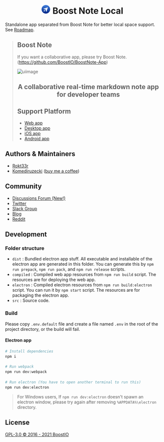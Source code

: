 <div align="center">
  <h1><img src="static/logo.svg" width="30"> Boost Note Local</h1>
</div>

Standalone app separated from Boost Note for better local space support. See [Roadmap](https://github.com/BoostIO/BoostNote.next-local/discussions/43).

> ## Boost Note
>
> If you want a collaborative app, please try Boost Note.(https://github.com/BoostIO/BoostNote-App)
>
> ![uiimage](./static/img_ui.png)
>
> <h2 align='center'>A collaborative real-time markdown note app for developer teams</h2>
>
> ## Support Platform
>
> - [Web app](https://boostnote.io)
> - [Desktop app](https://boostnote.io/#download)
> - [iOS app](https://apps.apple.com/gb/app/boost-note-mobile/id1576176505)
> - [Android app](https://play.google.com/store/apps/details?id=com.boostio.boostnote2021)

## Authors & Maintainers

- [Rokt33r](https://github.com/rokt33r)
- [Komediruzecki](https://github.com/Komediruzecki) ([buy me a coffee](https://www.buymeacoffee.com/komediruzecki))

## Community

- [Discussions Forum (New!)](https://github.com/BoostIO/BoostNote.next-local/discussions)
- [Twitter](https://twitter.com/boostnoteapp)
- [Slack Group](https://join.slack.com/t/boostnote-group/shared_invite/zt-cun7pas3-WwkaezxHBB1lCbUHrwQLXw)
- [Blog](https://medium.com/boostnote)
- [Reddit](https://www.reddit.com/r/Boostnote/)

## Development

### Folder structure

- `dist` : Bundled electron app stuff. All executable and installable of the electron app are generated in this folder. You can generate this by `npm run prepack`, `npm run pack`, and `npm run release` scripts.
- `compiled` : Compiled web app resources from `npm run build` script. The resources are for deploying the web app.
- `electron` : Compiled electron resources from `npm run build:electron` script. You can run it by `npm start` script. The resources are for packaging the electron app.
- `src` : Source code.

### Build

Please copy `.env.default` file and create a file named `.env` in the root of the project directory, or the build will fail.

#### Electron app

```sh
# Install dependencies
npm i

# Run webpack
npm run dev:webpack

# Run electron (You have to open another terminal to run this)
npm run dev:electron
```

> For Windows users, If `npm run dev:electron` doesn't spawn an electron window, please try again after removing `%APPDATA%\electron` directory.

## License

[GPL-3.0 © 2016 - 2021 BoostIO](./LICENSE.md)
